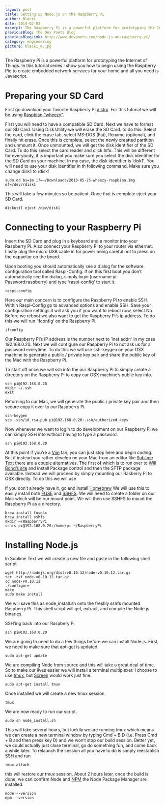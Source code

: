 ```yaml
---
layout: post
title: Setting up Node.js on the Raspberry Pi
author: Blacki
date: 2014-02-03
excerpt: The Raspberry Pi is a powerful platform for prototyping the Internet of Things. In this tutorial series I show you how to begin usiing the Raspberry Pie to create embedded network services for your home and all you need is Javascript.
previousBlog: The Dev Poets Blog
previousBlogLink: http://www.devpoets.com/node-js-on-raspberry-pi/
category: engineering
picture: blacki_m.jpg
---
```


The Raspberry Pi is a powerful platform for prototyping the Internet of Things. In this tutorial series I show you how to begin usiing the Raspberry Pie to create embedded network services for your home and all you need is Javascript.

# Preparing your SD Card

First go download your favorite Raspberry Pi [distro](http://en.wikipedia.org/wiki/Raspberry_Pi#Operating_systems). For this tutorial we will be using [Raspbian “wheezy”](http://www.raspberrypi.org/downloads).

First you will need to have a compatible SD Card. Next we have to format our SD Card. Using Disk Utility we will erase the SD Card. to do this: Select the card, click the erase tab, select MS-DOS (Fat), Rename (optional), and finally hit erase. Once this is complete, select the newly creatted partition and unmount it. Once unmounted, we will get the disk identifier of the SD Card. To do this select the card reader and click Info. This will be different for everybody, it is important you make sure you select the disk identifier for the SD Card on your machine. In my case, the disk identifier is ‘disk1′. You will need to use your disk identifier in th following command. Make sure you change disk1 to rdisk1

    sudo dd bs=1m if=~/Downloads/2013-05-25-wheezy-raspbian.img of=/dev/rdisk1

This will take a few minutes so be patient. Once that is complete eject your SD Card.

    diskutil eject /dev/disk1

# Connecting to your Raspberry Pi

Insert the SD Card and plug in a keyboard and a monitor into your Raspberry Pi. Also connect your Raspberry Pi to your router via ethernet. Lastly plug the micro USB cable in for power being careful not to press on the capacitor on the board.

Upon booting you should automatically see a dialog for the software configuration tool called Raspi-Config. If on this first boot you don’t automatically see the dialog, simply login (username:pi Password:raspberry) and type ‘raspi-config’ to start it.

    raspi-config

Here our main concern is to configure the Raspberry Pi to enable SSH. Within Raspi-Config go to advanced options and enable SSH. Save your configuration settings it will ask you if you want to reboot now, select No. Before we reboot we also want to get the Raspberry Pi’s ip address. To do this we will run ‘ifconfig’ on the Raspberry Pi.

    ifconfig

Our Raspberry Pi’s IP address is the number next to ‘inet addr:’ in my case 192.168.0.20. Next we will configure our Raspberry Pi to not ask us for a password everytime. To do this we will use ssh-keygen on your OSX machine to generate a public / private key pair and share the public key of the Mac with the Raspberry Pi.

To start off once we will ssh into the our Raspberry Pi to simply create a directory on the Raspberry Pi to copy our OSX machine’s public key into.

    ssh pi@192.168.0.20
    mkdir ~/.ssh
    exit

Returning to our Mac, we will generate the public / private key pair and then secure copy it over to our Raspberry Pi.

    ssh-keygen
    scp .ssh/id_rsa.pub pi@192.168.0.20:.ssh/authorized_keys

Now whenever we want to login to do development on our Raspberry Pi we can simply SSH into without having to type a password.

    ssh pi@192.168.0.20

At this point if you’re a [Vim](http://www.devpoets.com/vim-for-beginners/) fan, you can just stop here and begin coding. But if instead you rather develop on your Mac from an editor like [Sublime Text](http://www.sublimetext.com/) there are a couple alternatives. The first of which is to run over to [Will Bond’s site](http://wbond.net/sublime_packages) and install Package control and then the SFTP package available. Instead we will proceed by simply mounting our Rasberry Pi to OSX directly. To do this we will use

If you don’t already have it, go and install [Homebrew](http://mxcl.github.io/homebrew/) We will use this to easily install both [FUSE](http://fuse4x.github.io/) and [SSHFS](http://en.wikipedia.org/wiki/SSHFS). We will need to create a folder on our Mac which will be our mount point. We will then use SSHFS to mount the Raspberry Pi as a directory.

    brew install fuse4x
    brew install sshfs
    mkdir ~/RaspberryPi
    sshfs pi@192.168.0.20:/home/pi ~/RaspberryPi

# Installing Node.js

In Sublime Text we will create a new file and paste in the following shell script

    wget http://nodejs.org/dist/v0.10.12/node-v0.10.12.tar.gz
    tar -zxf node-v0.10.12.tar.gz
    cd node-v0.10.12
    ./configure
    make
    sudo make install

We will save this as node_install.sh onto the freshly sshfs mounted Raspberry Pi. This shell script will get, extract, and compile the Node.js binaries.

SSH’ing back into our Raspbery Pi

    ssh pi@192.168.0.20

We are going to need to do a few things before we can install Node.js. First, we need to make sure that apt-get is updated.

    sudo apt-get update

We are compiling Node from source and this will take a great deal of time. So to make our lives easier we will install a terminal multiplexer. I choose to use [tmux](http://tmux.sourceforge.net/), but [Screen](http://www.gnu.org/software/screen/) would work just fine.

    sudo apt-get install tmux

Once installed we will create a new tmux session.

    tmux

We are now ready to run our script.

    sudo sh node_install.sh

This will take several hours, but luckily we are running tmux which means we can create a new terminal window by typing Cmd + B D (i.e. Press Cmd + B and then press key D) and we won’t stop our build session. Better yet, we could actually just close terminal, go do something fun, and come back a while later. To relaunch the session all you have to do is simply reestablish SSH and run

    tmux attach

this will restore our tmux session. About 2 hours later, once the build is done, we can confirm Node and [NPM](https://npmjs.org/) the Node Package Manager are installed.

    node --version
    npm --version
